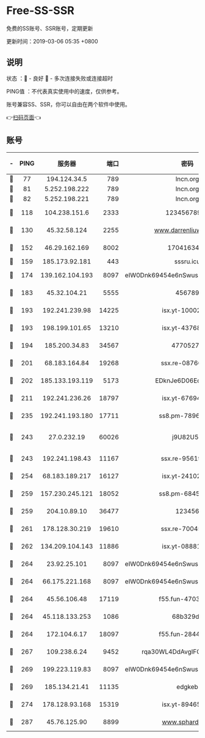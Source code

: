 # Free-SS-SSR

免费的SS账号、SSR账号，定期更新

更新时间：2019-03-06 05:35 +0800

## 说明

状态     ：🙂 - 良好 🙁 - 多次连接失败或连接超时

PING值   ：不代表真实使用中的速度，仅供参考。

账号兼容SS、SSR，你可以自由在两个软件中使用。

👉[扫码页面](https://liesauer.github.io/free-ss-ssr.github.io/)👈

## 账号

|-|PING|服务器|端口|密码|加密方式|区域|
|:----:|:----:|:-----:|-----:|:----:|:----:|:----:|
|🙂|77|194.124.34.5|789|lncn.org|rc4|JP|
|🙂|81|5.252.198.222|789|lncn.org|rc4|JP|
|🙂|82|5.252.198.221|789|lncn.org|rc4|JP|
|🙂|118|104.238.151.6|2333|12345678900|aes-256-cfb|JP|
|🙂|130|45.32.58.124|2255|www.darrenliuwei.com|aes-256-cfb|JP|
|🙂|152|46.29.162.169|8002|1704163453|aes-256-cfb|RU|
|🙂|159|185.173.92.181|443|sssru.icu|rc4-md5|RU|
|🙂|174|139.162.104.193|8097|eIW0Dnk69454e6nSwuspv9DmS201tQ0D|aes-256-cfb|JP|
|🙂|183|45.32.104.21|5555|456789|aes-256-cfb|SG|
|🙂|193|192.241.239.98|14225|isx.yt-10002331|aes-256-cfb|US|
|🙂|193|198.199.101.65|13210|isx.yt-43768936|aes-256-cfb|US|
|🙂|194|185.200.34.83|34567|47705279|aes-256-cfb|US|
|🙂|201|68.183.164.84|19268|ssx.re-08766670|aes-256-cfb|US|
|🙂|202|185.133.193.119|5173|EDknJe6D06EoWDaw|aes-256-cfb|US|
|🙂|211|192.241.236.26|18797|isx.yt-67694274|aes-256-cfb|US|
|🙂|235|192.241.193.180|17711|ss8.pm-78965598|aes-256-cfb|US|
|🙂|243|27.0.232.19|60026|j9U82U53|xchacha20-ietf-poly1305|HK|
|🙂|243|192.241.198.43|11167|ssx.re-95619566|aes-256-cfb|US|
|🙂|254|68.183.189.217|16127|isx.yt-24102866|aes-256-cfb|SG|
|🙂|259|157.230.245.121|18052|ss8.pm-68457462|aes-256-cfb|SG|
|🙂|259|204.10.89.10|36477|123456|aes-256-cfb|US|
|🙂|261|178.128.30.219|19610|ssx.re-70045890|aes-256-cfb|SG|
|🙂|262|134.209.104.143|11886|isx.yt-08881056|aes-256-cfb|SG|
|🙂|264|23.92.25.101|8097|eIW0Dnk69454e6nSwuspv9DmS201tQ0D|aes-256-cfb|US|
|🙂|264|66.175.221.168|8097|eIW0Dnk69454e6nSwuspv9DmS201tQ0D|aes-256-cfb|US|
|🙂|264|45.56.106.48|17119|f55.fun-47038034|aes-256-cfb|US|
|🙂|264|45.118.133.253|1086|68b329da|aes-256-cfb|SG|
|🙂|264|172.104.6.17|18097|f55.fun-28441819|aes-256-cfb|US|
|🙂|267|109.238.6.24|9452|rqa30WL4DdAvgIFG6Fs3znzTa|aes-256-cfb|FR|
|🙂|269|199.223.119.83|8097|eIW0Dnk69454e6nSwuspv9DmS201tQ0D|aes-256-cfb|US|
|🙂|269|185.134.21.41|11135|edgkeb|aes-256-cfb|GB|
|🙂|274|178.128.93.168|15319|isx.yt-89465296|aes-256-cfb|SG|
|🙂|287|45.76.125.90|8899|www.sphard.com|aes-256-cfb|JP|
